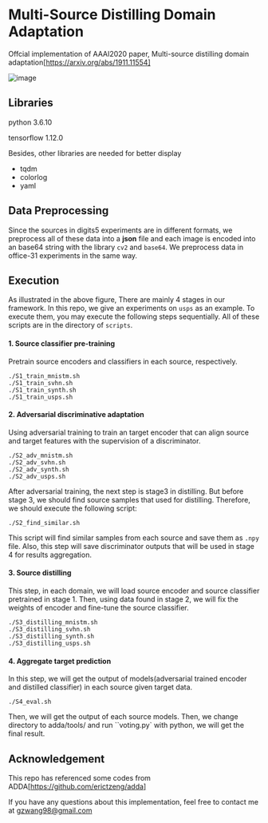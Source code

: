 # Multi-Source Distilling Domain Adaptation

Offcial implementation of AAAI2020 paper, Multi-source distilling domain adaptation[https://arxiv.org/abs/1911.11554]

![image](https://github.com/daoyuan98/MDDA/images/MDDA.png)

## Libraries

python 3.6.10

tensorflow 1.12.0

Besides, other libraries are needed for better display

* tqdm
* colorlog
* yaml

## Data Preprocessing

Since the sources in digits5 experiments are in different formats, we preprocess all of these data into a **json** file and each image is encoded into an base64 string with the library ``cv2`` and ``base64``. We preprocess data in office-31 experiments in the same way.

## Execution

As illustrated in the above figure,  There are mainly 4 stages in our framework. In this repo, we give an experiments on ``usps`` as an example. To execute them, you may execute the following steps sequentially. All of these scripts are in the directory of ``scripts``.

#### 1. Source classifier pre-training

Pretrain source encoders and classifiers in each source, respectively.

```
./S1_train_mnistm.sh
./S1_train_svhn.sh
./S1_train_synth.sh
./S1_train_usps.sh
```

#### 2. Adversarial discriminative adaptation

Using adversarial training to train an target encoder that can align source and target features with the supervision of a discriminator.

```
./S2_adv_mnistm.sh
./S2_adv_svhn.sh
./S2_adv_synth.sh
./S2_adv_usps.sh
```

After adversarial training, the next step is stage3 in distilling. But before stage 3, we should find source samples that used for distilling. Therefore, we should execute the following script:

```
./S2_find_similar.sh
```

This script will find similar samples from each source and save them as ``.npy`` file. Also, this step will save discriminator outputs that will be used in stage 4 for results aggregation.

#### 3. Source distilling

This step, in each domain, we will load source encoder and source classifier pretrained in stage 1. Then, using data found in stage 2, we will fix the weights of encoder and fine-tune the source classifier.

```
./S3_distilling_mnistm.sh
./S3_distilling_svhn.sh
./S3_distilling_synth.sh
./S3_distilling_usps.sh
```

#### 4. Aggregate target prediction

In this step, we will get the output of models(adversarial trained encoder and distilled classifier) in each source given target data.

```
./S4_eval.sh
```

Then, we will get the output of each source models. Then, we change directory to adda/tools/ and run ``voting.py` with python, we will get the final result.



## Acknowledgement

 This repo has referenced some codes from ADDA[https://github.com/erictzeng/adda]



If you have any questions about this implementation, feel free to contact me at gzwang98@gmail.com